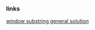 ### links  

<a href="https://leetcode.com/problems/minimum-window-substring/solutions/26808/Here-is-a-10-line-template-that-can-solve-most-'substring'-problems" target="_blank" >window substring general solution</a>